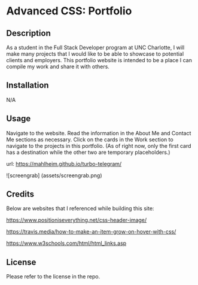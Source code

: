 # Advanced CSS: Portfolio

## Description

As a student in the Full Stack Developer program at UNC Charlotte, I will make many projects that I would like to be able to showcase to potential clients and employers. This portfolio website is intended to be a place I can compile my work and share it with others.

## Installation

N/A

## Usage

Navigate to the website. Read the information in the About Me and Contact Me sections as necessary. Click on the cards in the Work section to navigate to the projects in this portfolio. (As of right now, only the first card has a destination while the other two are temporary placeholders.)

url: https://mahlheim.github.io/turbo-telegram/

![screengrab] (assets/screengrab.png) 

## Credits 
Below are websites that I referenced while building this site: 

https://www.positioniseverything.net/css-header-image/

https://travis.media/how-to-make-an-item-grow-on-hover-with-css/

https://www.w3schools.com/html/html_links.asp

## License

Please refer to the license in the repo.